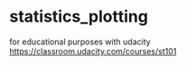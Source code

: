 # statistics_plotting
for educational purposes with udacity
https://classroom.udacity.com/courses/st101
